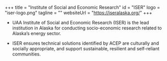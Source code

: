 +++
title = "Institute of Social and Economic Research"
id = "ISER"
logo = "iser-logo.png"
tagline = ""
websiteUrl = "https://iseralaska.org/"
+++
* UAA Institute of Social and Economic Research (ISER) is the lead institution in Alaska for conducting socio-economic research related to Alaska’s energy sector. 

* ISER ensures technical solutions identified by ACEP are culturally and socially appropriate, and support sustainable, resilient and self-reliant communities. 
